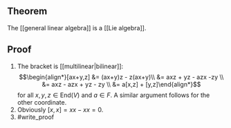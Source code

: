 ## Theorem

The [[general linear algebra]] is a [[Lie algebra]].

## Proof
1. The bracket is [[multilinear|bilinear]]: $$\begin{align*}[ax+y,z] &= (ax+y)z - z(ax+y)\\ &= axz + yz - azx -zy \\ &= axz - azx  + yz - zy \\ &= a[x,z] + [y,z]\end{align*}$$ for all $x,y,z\in \text{End}(V)$ and $a\in F$. A similar argument follows for the other coordinate.
2. Obviously $[x,x] = xx-xx = 0$.
3. #write_proof 